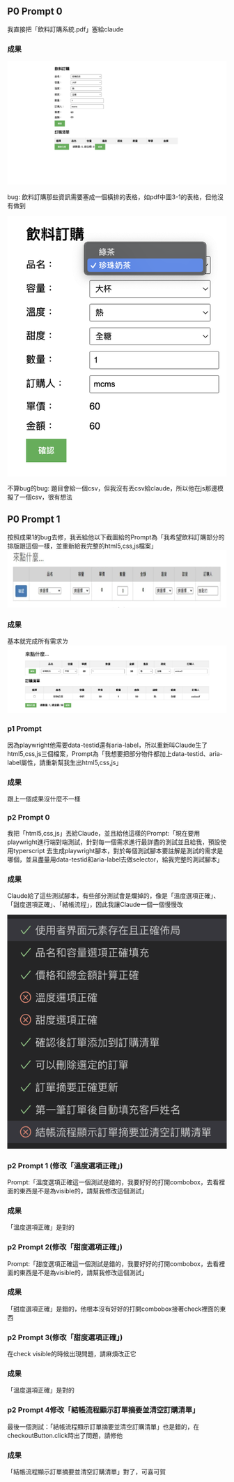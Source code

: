 ## P0 Prompt 0
我直接把「飲料訂購系統.pdf」塞給claude
### 成果
![alt text](./images/image.png)

bug: 飲料訂購那些資訊需要塞成一個橫排的表格，如pdf中圖3-1的表格，但他沒有做到

![alt text](./images/image-1.png)

不算bug的bug: 題目會給一個csv，但我沒有丟csv給claude，所以他在js那邊模擬了一個csv，很有想法 


## P0 Prompt 1
按照成果1的bug去修，我丟給他以下截圖給的Prompt為「我希望飲料訂購部分的排版跟這個一樣，並重新給我完整的html5,css,js檔案」
![alt text](./images/image-2.png)

### 成果
基本就完成所有需求ㄌ
![alt text](./images/image-3.png)


### p1 Prompt
因為playwright他需要data-testid還有aria-label，所以重新叫Claude生了html5,css,js三個檔案，Prompt為「我想要把部分物件都加上data-testid、aria-label屬性，請重新幫我生出html5,css,js」

### 成果
跟上一個成果沒什麼不一樣

### p2 Prompt 0
我把「html5,css,js」丟給Claude，並且給他這樣的Prompt:「現在要用playwright進行端對端測試，針對每一個需求進行最詳盡的測試並且給我，預設使用typerscript 去生成playwright腳本，對於每個測試腳本要註解是測試的需求是哪個，並且盡量用data-testid和aria-label去做selector，給我完整的測試腳本」

### 成果
Claude給了這些測試腳本，有些部分測試會是爛掉的，像是「溫度選項正確」、「甜度選項正確」、「結帳流程」，因此我讓Claude一個一個慢慢改

![alt text](./images/image-4.png)

### p2 Prompt 1 (修改「溫度選項正確」)
Prompt:「溫度選項正確這一個測試是錯的，我要好好的打開combobox，去看裡面的東西是不是為visible的，請幫我修改這個測試」

### 成果
「溫度選項正確」是對的

### p2 Prompt 2(修改「甜度選項正確」)
Prompt:「甜度選項正確這一個測試是錯的，我要好好的打開combobox，去看裡面的東西是不是為visible的，請幫我修改這個測試」

### 成果
「甜度選項正確」是錯的，他根本沒有好好的打開combobox接著check裡面的東西

### p2 Prompt 3(修改「甜度選項正確」)
在check visible的時候出現問題，請麻煩改正它

### 成果
「溫度選項正確」是對的

### p2 Prompt 4修改「結帳流程顯示訂單摘要並清空訂購清單」
最後一個測試：「結帳流程顯示訂單摘要並清空訂購清單」也是錯的，在checkoutButton.click時出了問題，請修他

### 成果
「結帳流程顯示訂單摘要並清空訂購清單」對了，可喜可賀
